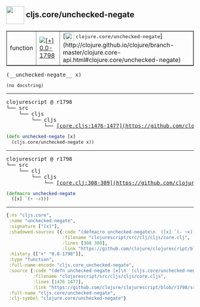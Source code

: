 ## <img width="48px" valign="middle" src="http://i.imgur.com/Hi20huC.png"> cljs.core/unchecked-negate

 <table border="1">
<tr>
<td>function</td>
<td><a href="https://github.com/cljsinfo/api-refs/tree/0.0-1798"><img valign="middle" alt="[+] 0.0-1798" src="https://img.shields.io/badge/+-0.0--1798-lightgrey.svg"></a> </td>
<td>
[<img height="24px" valign="middle" src="http://i.imgur.com/1GjPKvB.png"> <samp>clojure.core/unchecked-negate</samp>](http://clojure.github.io/clojure/branch-master/clojure.core-api.html#clojure.core/unchecked-negate)
</td>
</tr>
</table>

 <samp>
(__unchecked-negate__ x)<br>
</samp>

```
(no docstring)
```

---

 <pre>
clojurescript @ r1798
└── src
    └── cljs
        └── cljs
            └── <ins>[core.cljs:1476-1477](https://github.com/clojure/clojurescript/blob/r1798/src/cljs/cljs/core.cljs#L1476-L1477)</ins>
</pre>

```clj
(defn unchecked-negate [x]
  (cljs.core/unchecked-negate x))
```


---

 <pre>
clojurescript @ r1798
└── src
    └── clj
        └── cljs
            └── <ins>[core.clj:308-309](https://github.com/clojure/clojurescript/blob/r1798/src/clj/cljs/core.clj#L308-L309)</ins>
</pre>

```clj
(defmacro unchecked-negate
  ([x] `(- ~x)))
```

---

```clj
{:ns "cljs.core",
 :name "unchecked-negate",
 :signature ["[x]"],
 :shadowed-sources ({:code "(defmacro unchecked-negate\n  ([x] `(- ~x)))",
                     :filename "clojurescript/src/clj/cljs/core.clj",
                     :lines [308 309],
                     :link "https://github.com/clojure/clojurescript/blob/r1798/src/clj/cljs/core.clj#L308-L309"}),
 :history [["+" "0.0-1798"]],
 :type "function",
 :full-name-encode "cljs.core_unchecked-negate",
 :source {:code "(defn unchecked-negate [x]\n  (cljs.core/unchecked-negate x))",
          :filename "clojurescript/src/cljs/cljs/core.cljs",
          :lines [1476 1477],
          :link "https://github.com/clojure/clojurescript/blob/r1798/src/cljs/cljs/core.cljs#L1476-L1477"},
 :full-name "cljs.core/unchecked-negate",
 :clj-symbol "clojure.core/unchecked-negate"}

```
